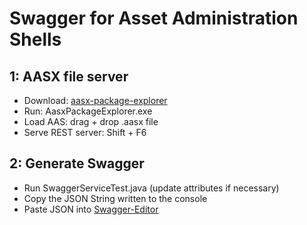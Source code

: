 # Swagger for Asset Administration Shells

## 1: AASX file server
- Download: <a href="https://github.com/admin-shell-io/aasx-package-explorer.git">aasx-package-explorer</a>
- Run: AasxPackageExplorer.exe
- Load AAS: drag + drop .aasx file
- Serve REST server: Shift + F6

## 2: Generate Swagger
- Run SwaggerServiceTest.java (update attributes if necessary)
- Copy the JSON String written to the console
- Paste JSON into <a href="https://editor-next.swagger.io/">Swagger-Editor</a>